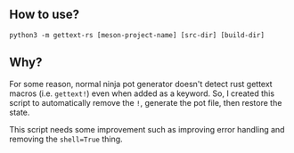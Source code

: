 ## How to use?

```shell
python3 -m gettext-rs [meson-project-name] [src-dir] [build-dir]
```

## Why?

For some reason, normal ninja pot generator doesn't detect
rust gettext macros (i.e. `gettext!`) even when added as a
keyword. So, I created this script to automatically remove 
the `!`, generate the pot file, then restore the state.

This script needs some improvement such as improving error
handling and removing the `shell=True` thing.
